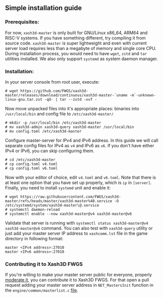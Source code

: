 ## Simple installation guide
### Prerequisites:
For now, `xash3d-master` is only built for GNU/Linux x86_64, ARM64 and RISC-V systems. If you have something different, try compiling it from source code. `xash3d-master` is super lightweight and even with current server load requires less than a megabyte of memory and single core CPU. During installation process, you would need to have `wget`, `zstd` and `tar` utilities installed. We also only support `systemd` as system daemon manager.
### Installation:
In your server console from root user, execute:
```
# wget https://github.com/FWGS/xash3d-master/releases/download/continuous/xash3d-master-`uname -m`-unknown-linux-gnu.tar.zst -qO- | tar --zstd -xvf -
```
Now move unpacked files into it's appropriate places: binaries into `/usr/local/bin` and config file to `/etc/xash3d-master/`
```
# mkdir -p /usr/local/bin /etc/xash3d-master
# mv xash3d-admin xash3d-query xash3d-master /usr/local/bin
# mv config.toml /etc/xash3d-master
```
Configure master-server for IPv4 and IPv6 address. In this guide we will call separate config files for IPv4 as `v4` and IPv6 as `v6`. If you don't have either IPv4 or IPv6, you can skip configuring them.
```
# cd /etc/xash3d-master
# cp config.toml v4.toml
# cp config.toml v6.toml
```
Now with your editor of choice, edit `v4.toml` and `v6.toml`. Note that there is at least one option that you have set up properly, which is `ip` in `[server]`. Finally, you need to install `systemd` unit and enable it:
```
# wget https://raw.githubusercontent.com/FWGS/xash3d-master/refs/heads/master/xash3d-master%40.service -O /etc/systemd/system/xash3d-master\@.service
# systemctl daemon-reload
# systemctl enable --now xash3d-master@v4 xash3d-master@v6
```
Validate that server is running with `systemctl status xash3d-master@v4 xash3d-master@v6` command. You can also test with `xash3d-query` utility or just add your master server IP address to `xashcomm.lst` file in the game directory in following format:
```
master <IPv4 address>:27010
master <IPv6 address>:27010
```
### Contributing it to Xash3D FWGS
If you're willing to make your master server public for everyone, properly [moderate it](https://github.com/FWGS/xash3d-fwgs/blob/master/Documentation/public-servers-rules-and-recommendations.md), you can contribute it to Xash3D FWGS. For that open a pull request adding your master server address in `NET_MastersInit` function in the `engine/common/masterlist.c` [file](https://github.com/FWGS/xash3d-fwgs/blob/master/engine/common/masterlist.c).
